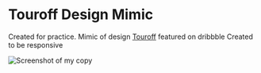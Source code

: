 # Touroff Design Mimic

Created for practice. Mimic of design [Touroff](https://dribbble.com/shots/10995737-Touroff/attachments/2593840?mode=media) featured on dribbble
Created to be responsive

![Screenshot of my copy](https://i.imgur.com/JY3wJKS.jpg)
